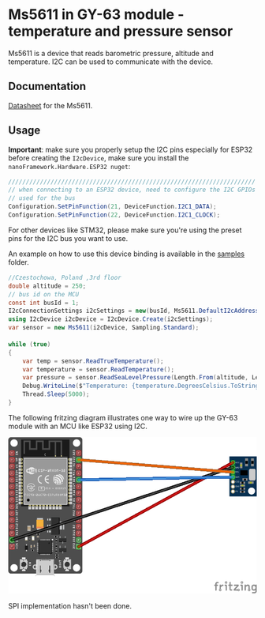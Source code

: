# Ms5611 in GY-63 module - temperature and pressure sensor

Ms5611 is a device that reads barometric pressure, altitude and temperature. I2C can be used to communicate with the device.

## Documentation

[Datasheet](https://datasheetspdf.com/pdf-file/921406/measurement/MS5611-01BA03/1) for the Ms5611.

## Usage

**Important**: make sure you properly setup the I2C pins especially for ESP32 before creating the `I2cDevice`, make sure you install the `nanoFramework.Hardware.ESP32 nuget`:

```csharp
//////////////////////////////////////////////////////////////////////
// when connecting to an ESP32 device, need to configure the I2C GPIOs
// used for the bus
Configuration.SetPinFunction(21, DeviceFunction.I2C1_DATA);
Configuration.SetPinFunction(22, DeviceFunction.I2C1_CLOCK);
```

For other devices like STM32, please make sure you're using the preset pins for the I2C bus you want to use.

An example on how to use this device binding is available in the [samples](samples) folder.

```csharp
//Czestochowa, Poland ,3rd floor
double altitude = 250;
// bus id on the MCU
const int busId = 1;
I2cConnectionSettings i2cSettings = new(busId, Ms5611.DefaultI2cAddress);
using I2cDevice i2cDevice = I2cDevice.Create(i2cSettings);
var sensor = new Ms5611(i2cDevice, Sampling.Standard);

while (true)
{
    var temp = sensor.ReadTrueTemperature();
    var temperature = sensor.ReadTemperature();
    var pressure = sensor.ReadSeaLevelPressure(Length.From(altitude, LengthUnit.Meter));
    Debug.WriteLine($"Temperature: {temperature.DegreesCelsius.ToString("F")}\u00B0C, Pressure: {pressure.Hectopascals.ToString("F")}hPa");
    Thread.Sleep(5000);
}
```

The following fritzing diagram illustrates one way to wire up the GY-63 module with an MCU like ESP32 using I2C.

![ESP32 Breadboard diagram](./MS5611_bb.png)

SPI implementation hasn't been done.
